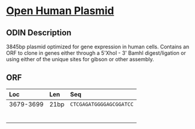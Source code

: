 # [Open Human Plasmid](http://the-odin.com/products.php?product=Open-Human-Plasmid)

## ODIN Description

3845bp plasmid optimized for gene expression in human cells. Contains an ORF to clone in genes either through a 5'XhoI - 3' BamhI digest/ligation or using either of the unique sites for gibson or other assembly.

## ORF

| Loc       | Len  | Seq                     |
|:----------|:-----|:------------------------|
| 3679-3699 | 21bp | `CTCGAGATGGGGAGCGGATCC` |
|           |      |                         |
|           |      |                         |
|           |      |                         |
|           |      |                         |
|           |      |                         |
|           |      |                         |
